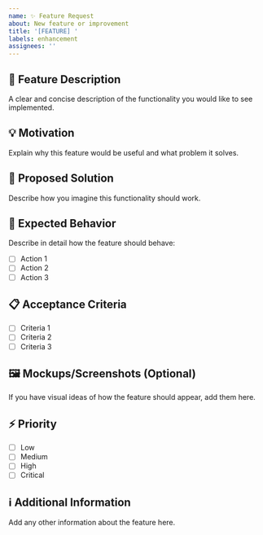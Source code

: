 ```yaml
---
name: ✨ Feature Request
about: New feature or improvement
title: '[FEATURE] '
labels: enhancement
assignees: ''
---
```


## 📝 Feature Description
A clear and concise description of the functionality you would like to see implemented.

## 💡 Motivation
Explain why this feature would be useful and what problem it solves.

## 🎯 Proposed Solution
Describe how you imagine this functionality should work.

## 🔄 Expected Behavior
Describe in detail how the feature should behave:
- [ ] Action 1
- [ ] Action 2
- [ ] Action 3

## 📋 Acceptance Criteria
- [ ] Criteria 1
- [ ] Criteria 2
- [ ] Criteria 3

## 🖼️ Mockups/Screenshots (Optional)
If you have visual ideas of how the feature should appear, add them here.

## ⚡ Priority
- [ ] Low
- [ ] Medium
- [ ] High
- [ ] Critical

## ℹ️ Additional Information
Add any other information about the feature here.
